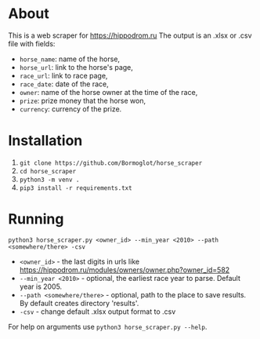 # About
This is a web scraper for https://hippodrom.ru
The output is an .xlsx or .csv file with fields:
- `horse_name`: name of the horse,
- `horse_url`: link to the horse's page,
-  `race_url`: link to race page,
- `race_date`: date of the race,
- `owner`: name of the horse owner at the time of the race,
- `prize`: prize money that the horse won,
- `currency`: currency of the prize.
# Installation
1. `git clone https://github.com/Bormoglot/horse_scraper`
2. `cd horse_scraper`
3. `python3 -m venv .`
4. `pip3 install -r requirements.txt`
# Running
`python3 horse_scraper.py <owner_id> --min_year <2010> --path <somewhere/there> -csv`
- `<owner_id>` - the last digits in urls like https://hippodrom.ru/modules/owners/owner.php?owner_id=582
- `--min_year <2010>` - optional, the earliest race year to parse. Default year is 2005.
- `--path <somewhere/there>` - optional, path to the place to save results. By default creates directory 'results'.
- `-csv` - change default .xlsx output format to .csv

For help on arguments use `python3 horse_scraper.py --help`.
